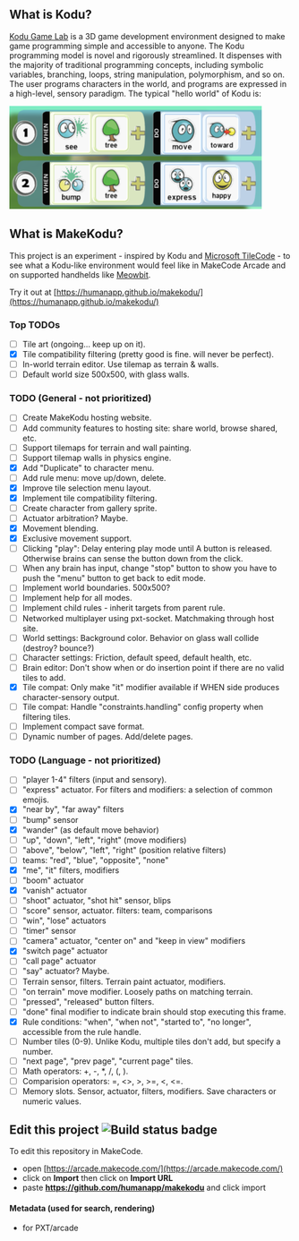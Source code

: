 

## What is Kodu?

[Kodu Game Lab](https://www.kodugamelab.com) is a 3D game development environment designed to make game programming simple and accessible to anyone.
The Kodu programming model is novel and rigorously streamlined. It dispenses with the majority of traditional programming concepts, including
symbolic variables, branching, loops, string manipulation, polymorphism, and so on. The user programs characters in the world, and 
programs are expressed in a high-level, sensory paradigm. The typical "hello world" of Kodu is:

![Kodu-Hello-World](content/kodu-hello-world.png)

## What is MakeKodu?

This project is an experiment - inspired by Kodu and [Microsoft TileCode](https://microsoft.github.io/tilecode/) - to see what a Kodu-like
environment would feel like in MakeCode Arcade and on supported handhelds like [Meowbit](https://www.kittenbot.cc/products/meowbit-codable-console-for-microsoft-makecode-arcade).

Try it out at [https://humanapp.github.io/makekodu/](https://humanapp.github.io/makekodu/)


### Top TODOs

- [ ] Tile art (ongoing... keep up on it).
- [x] Tile compatibility filtering (pretty good is fine. will never be perfect).
- [ ] In-world terrain editor. Use tilemap as terrain & walls.
- [ ] Default world size 500x500, with glass walls.

### TODO (General - not prioritized)

- [ ] Create MakeKodu hosting website.
- [ ] Add community features to hosting site: share world, browse shared, etc.
- [ ] Support tilemaps for terrain and wall painting.
- [ ] Support tilemap walls in physics engine.
- [x] Add "Duplicate" to character menu.
- [ ] Add rule menu: move up/down, delete.
- [x] Improve tile selection menu layout.
- [x] Implement tile compatibility filtering.
- [ ] Create character from gallery sprite.
- [ ] Actuator arbitration? Maybe.
- [x] Movement blending.
- [x] Exclusive movement support.
- [ ] Clicking "play": Delay entering play mode until A button is released. Otherwise brains can sense the button down from the click.
- [ ] When any brain has input, change "stop" button to show you have to push the "menu" button to get back to edit mode.
- [ ] Implement world boundaries. 500x500?
- [ ] Implement help for all modes.
- [ ] Implement child rules - inherit targets from parent rule.
- [ ] Networked multiplayer using pxt-socket. Matchmaking through host site.
- [ ] World settings: Background color. Behavior on glass wall collide (destroy? bounce?)
- [ ] Character settings: Friction, default speed, default health, etc.
- [ ] Brain editor: Don't show when or do insertion point if there are no valid tiles to add.
- [x] Tile compat: Only make "it" modifier available if WHEN side produces character-sensory output.
- [ ] Tile compat: Handle "constraints.handling" config property when filtering tiles.
- [ ] Implement compact save format.
- [ ] Dynamic number of pages. Add/delete pages.

### TODO (Language - not prioritized)

- [ ] "player 1-4" filters (input and sensory).
- [ ] "express" actuator. For filters and modifiers: a selection of common emojis.
- [x] "near by", "far away" filters
- [ ] "bump" sensor
- [x] "wander" (as default move behavior)
- [ ] "up", "down", "left", "right" (move modifiers)
- [ ] "above", "below", "left", "right" (position relative filters)
- [ ] teams: "red", "blue", "opposite", "none"
- [x] "me", "it" filters, modifiers
- [ ] "boom" actuator
- [x] "vanish" actuator
- [ ] "shoot" actuator, "shot hit" sensor, blips
- [ ] "score" sensor, actuator. filters: team, comparisons
- [ ] "win", "lose" actuators
- [ ] "timer" sensor
- [ ] "camera" actuator, "center on" and "keep in view" modifiers
- [x] "switch page" actuator
- [ ] "call page" actuator
- [ ] "say" actuator? Maybe.
- [ ] Terrain sensor, filters. Terrain paint actuator, modifiers.
- [ ] "on terrain" move modifier. Loosely paths on matching terrain.
- [ ] "pressed", "released" button filters.
- [ ] "done" final modifier to indicate brain should stop executing this frame.
- [x] Rule conditions: "when", "when not", "started to", "no longer", accessible from the rule handle.
- [ ] Number tiles (0-9). Unlike Kodu, multiple tiles don't add, but specify a number.
- [ ] "next page", "prev page", "current page" tiles.
- [ ] Math operators: +, -, *, /, (, ).
- [ ] Comparision operators: =, <>, >, >=, <, <=.
- [ ] Memory slots. Sensor, actuator, filters, modifiers. Save characters or numeric values.

## Edit this project ![Build status badge](https://github.com/humanapp/makekodu/workflows/MakeCode/badge.svg)

To edit this repository in MakeCode.

* open [https://arcade.makecode.com/](https://arcade.makecode.com/)
* click on **Import** then click on **Import URL**
* paste **https://github.com/humanapp/makekodu** and click import

#### Metadata (used for search, rendering)

* for PXT/arcade
<script src="https://makecode.com/gh-pages-embed.js"></script><script>makeCodeRender("{{ site.makecode.home_url }}", "{{ site.github.owner_name }}/{{ site.github.repository_name }}");</script>
